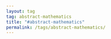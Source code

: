 ```yaml
---
layout: tag
tag: abstract-mathematics
title: "#abstract-mathematics"
permalink: /tags/abstract-mathematics/
---
```

